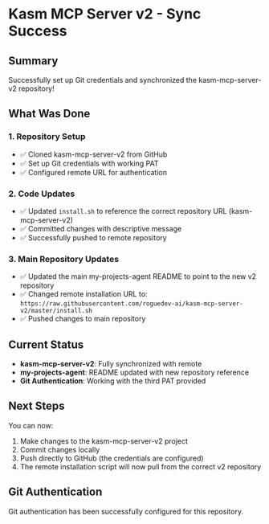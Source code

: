 # Kasm MCP Server v2 - Sync Success

## Summary
Successfully set up Git credentials and synchronized the kasm-mcp-server-v2 repository!

## What Was Done

### 1. Repository Setup
- ✅ Cloned kasm-mcp-server-v2 from GitHub
- ✅ Set up Git credentials with working PAT
- ✅ Configured remote URL for authentication

### 2. Code Updates
- ✅ Updated `install.sh` to reference the correct repository URL (kasm-mcp-server-v2)
- ✅ Committed changes with descriptive message
- ✅ Successfully pushed to remote repository

### 3. Main Repository Updates
- ✅ Updated the main my-projects-agent README to point to the new v2 repository
- ✅ Changed remote installation URL to: `https://raw.githubusercontent.com/roguedev-ai/kasm-mcp-server-v2/master/install.sh`
- ✅ Pushed changes to main repository

## Current Status
- **kasm-mcp-server-v2**: Fully synchronized with remote
- **my-projects-agent**: README updated with new repository reference
- **Git Authentication**: Working with the third PAT provided

## Next Steps
You can now:
1. Make changes to the kasm-mcp-server-v2 project
2. Commit changes locally
3. Push directly to GitHub (the credentials are configured)
4. The remote installation script will now pull from the correct v2 repository

## Git Authentication
Git authentication has been successfully configured for this repository.
